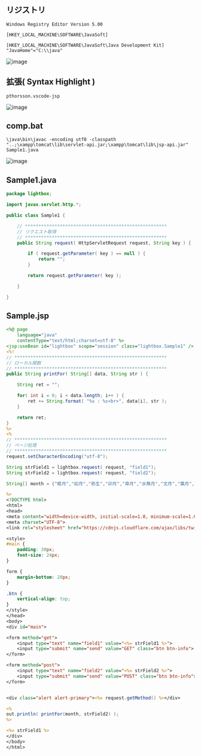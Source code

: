 ## リジストリ
```
Windows Registry Editor Version 5.00

[HKEY_LOCAL_MACHINE\SOFTWARE\JavaSoft]

[HKEY_LOCAL_MACHINE\SOFTWARE\JavaSoft\Java Development Kit]
"JavaHome"="C:\\java"
```
![image](https://user-images.githubusercontent.com/1501327/136312504-2e5cd439-2c88-4035-980a-06fc32c53f88.png)


## 拡張( Syntax Highlight )
```
pthorsson.vscode-jsp
```

![image](https://user-images.githubusercontent.com/1501327/136183602-d6e3587c-0362-4d98-9649-8e6459d39b8b.png)

## comp.bat
```
\java\bin\javac -encoding utf8 -classpath "..;\xampp\tomcat\lib\servlet-api.jar;\xampp\tomcat\lib\jsp-api.jar" Sample1.java
```

![image](https://user-images.githubusercontent.com/1501327/136183948-b342788d-fcb3-4ad8-9740-f32409e5615a.png)

## Sample1.java
```java
package lightbox;

import javax.servlet.http.*;

public class Sample1 {

    // *****************************************************
    // リクエスト取得
    // *****************************************************
    public String request( HttpServletRequest request, String key ) {

        if ( request.getParameter( key ) == null ) {
            return "";
        }

        return request.getParameter( key );

    }

}
```

## Sample.jsp
```jsp
<%@ page
	language="java"
	contentType="text/html;charset=utf-8" %>
<jsp:useBean id="lightbox" scope="session" class="lightbox.Sample1" />
<%!
// *********************************************************
// ローカル関数
// *********************************************************
public String printFor( String[] data, String str ) {

	String ret = "";

	for( int i = 0; i < data.length; i++ ) {
		ret += String.format( "%s : %s<br>", data[i], str );
	}

	return ret;
}
%>
<%
// *********************************************************
// ページ処理
// *********************************************************
request.setCharacterEncoding("utf-8");

String strField1 = lightbox.request( request, "field1");
String strField2 = lightbox.request( request, "field2");

String[] month = {"睦月","如月","弥生","卯月","皐月","水無月","文月","葉月","長月","神無月","霜月","師走"};

%>
<!DOCTYPE html>
<html>
<head>
<meta content="width=device-width, initial-scale=1.0, minimum-scale=1.0, maximum-scale=1.0, user-scalable=no" name="viewport">
<meta charset="UTF-8">
<link rel="stylesheet" href="https://cdnjs.cloudflare.com/ajax/libs/twitter-bootstrap/4.5.0/css/bootstrap.css">

<style>
#main {
	padding: 30px;
	font-size: 24px;
}

form {
	margin-bottom: 20px;
}

.btn {
	vertical-align: top;
}
</style>
</head>
<body>
<div id="main">

<form method="get">
	<input type="text" name="field1" value="<%= strField1 %>">
	<input type="submit" name="send" value="GET" class="btn btn-info">
</form>

<form method="post">
	<input type="text" name="field2" value="<%= strField2 %>">
	<input type="submit" name="send" value="POST" class="btn btn-info">
</form>


<div class="alert alert-primary"><%= request.getMethod() %></div>

<%
out.println( printFor(month, strField2) );
%>

<%= strField1 %>
</div>
</body>
</html>
```
